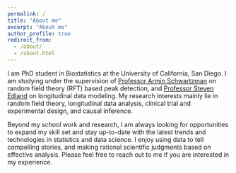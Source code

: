 ```yaml
---
permalink: /
title: "About me"
excerpt: "About me"
author_profile: true
redirect_from: 
  - /about/
  - /about.html
---
```


I am PhD student in Biostatistics at the University of California, San Diego. I am studying under the supervision of [Professor Armin Schwartzman](https://profiles.ucsd.edu/armin.schwartzman) on random field theory (RFT) based peak detection, and [Professor Steven Edland](https://profiles.ucsd.edu/steven.edland) on longitudinal data modeling. My research interests mainly lie in random field theory, longitudinal data analysis, clinical trial and experimental design, and causal inference. 

Beyond my school work and research, I am always looking for opportunities to expand my skill set and stay up-to-date with the latest trends and technologies in statistics and data science. I enjoy using data to tell compelling stories, and making rational scientific judgments based on effective analysis. Please feel free to reach out to me if you are interested in my experience.
